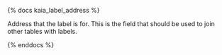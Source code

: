 {% docs kaia_label_address %}

Address that the label is for. This is the field that should be used to join other tables with labels. 

{% enddocs %}